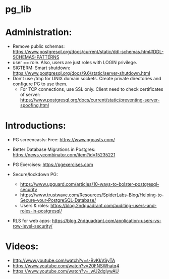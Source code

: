 # pg\_lib

# Administration:
* Remove public schemas:
  https://www.postgresql.org/docs/current/static/ddl-schemas.html#DDL-SCHEMAS-PATTERNS
* user == role. Also, users are just roles with LOGIN privilege.
* SIGTERM: Smart shutdown: https://www.postgresql.org/docs/9.6/static/server-shutdown.html
* Don't use /tmp for UNIX domain sockets. Create private directories and configure PG to use them.
  * For TCP connections, use SSL only. Client need to check certificates of server:
    https://www.postgresql.org/docs/current/static/preventing-server-spoofing.html

# Introductions:
* PG screencasts: Free: https://www.pgcasts.com/
* Better Database Migrations in Postgres: https://news.ycombinator.com/item?id=15235221
* PG Exercises: https://pgexercises.com
* Secure/lockdown PG:
  * https://www.upguard.com/articles/10-ways-to-bolster-postgresql-security
  * https://www.trustwave.com/Resources/SpiderLabs-Blog/Helping-to-Secure-your-PostgreSQL-Database/
  * Users & roles: https://blog.2ndquadrant.com/auditing-users-and-roles-in-postgresql/

* RLS for web apps: https://blog.2ndquadrant.com/application-users-vs-row-level-security/


# Videos:
* http://www.youtube.com/watch?v=s-BvKkVSyTA
* https://www.youtube.com/watch?v=20FNSWhatq4
* https://www.youtube.com/watch?v=_wU2dglywAU

